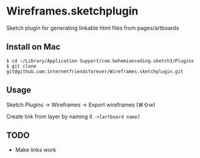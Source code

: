 # Wireframes.sketchplugin
Sketch plugin for generating linkable html files from pages/artboards

## Install on Mac
```
$ cd ~/Library/Application Support/com.bohemiancoding.sketch3/Plugins
$ git clone git@github.com:internetfriendsforever/Wireframes.sketchplugin.git
```

## Usage
Sketch Plugins -> Wireframes -> Export wireframes (⌘⇧w)

Create link from layer by naming it `->[artboard name]`

## TODO
- Make links work
